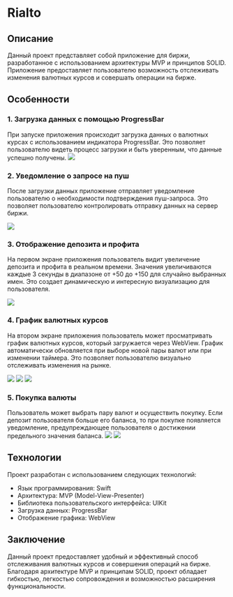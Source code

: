 # Rialto 

## Описание

Данный проект представляет собой приложение для биржи, разработанное с использованием архитектуры MVP и принципов SOLID. Приложение предоставляет пользователю возможность отслеживать изменения валютных курсов и совершать операции на бирже.

## Особенности

### 1. Загрузка данных с помощью ProgressBar

При запуске приложения происходит загрузка данных о валютных курсах с использованием индикатора ProgressBar. Это позволяет пользователю видеть процесс загрузки и быть уверенным, что данные успешно получены.
![](https://raw.githubusercontent.com/RamazanGasratov/Rialto/main/PhotosReadme/Снимок%20экрана%202023-05-26%20в%2016.17.44%C2%A0—%20копия.png)

### 2. Уведомление о запросе на пуш
После загрузки данных приложение отправляет уведомление пользователю о необходимости подтверждения пуш-запроса. Это позволяет пользователю контролировать отправку данных на сервер биржи.

![](https://raw.githubusercontent.com/RamazanGasratov/Rialto/main/PhotosReadme/Снимок%20экрана%202023-05-26%20в%2016.50.11.png)

### 3. Отображение депозита и профита

На первом экране приложения пользователь видит увеличение депозита и профита в реальном времени. Значения увеличиваются каждые 3 секунды в диапазоне от +50 до +150 для случайно выбранных имен. Это создает динамическую и интересную визуализацию для пользователя.

![](https://raw.githubusercontent.com/RamazanGasratov/Rialto/main/PhotosReadme/scen1.png)

### 4. График валютных курсов

На втором экране приложения пользователь может просматривать график валютных курсов, который загружается через WebView. График автоматически обновляется при выборе новой пары валют или при изменении таймера. Это позволяет пользователю визуально отслеживать изменения на рынке.

![](https://raw.githubusercontent.com/RamazanGasratov/Rialto/main/PhotosReadme/смена%20пары.png) ![](https://raw.githubusercontent.com/RamazanGasratov/Rialto/main/PhotosReadme/смена%20парысц3.png)
![](https://raw.githubusercontent.com/RamazanGasratov/Rialto/main/PhotosReadme/загрузка%20при%20тапе.png)
### 5. Покупка валюты

Пользователь может выбрать пару валют и осуществить покупку. Если депозит пользователя больше его баланса, то при покупке появляется уведомление, предупреждающее пользователя о достижении предельного значения баланса.
![](https://raw.githubusercontent.com/RamazanGasratov/Rialto/main/PhotosReadme/Запись%20экрана%202023-05-25%20в%2012.44.04-703%20(перетянутый).tiff) ![](https://raw.githubusercontent.com/RamazanGasratov/Rialto/main/PhotosReadme/пуш%20при%20покупке.png)
## Технологии

Проект разработан с использованием следующих технологий:

- Язык программирования: Swift
- Архитектура: MVP (Model-View-Presenter)
- Библиотека пользовательского интерфейса: UIKit
- Загрузка данных: ProgressBar
- Отображение графика: WebView

## Заключение

Данный проект предоставляет удобный и эффективный способ отслеживания валютных курсов и совершения операций на бирже. Благодаря архитектуре MVP и принципам SOLID, проект обладает гибкостью, легкостью сопровождения и возможностью расширения функциональности.
